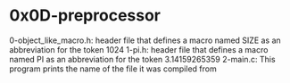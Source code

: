 # 0x0D-preprocessor
0-object_like_macro.h: header file that defines a macro named SIZE as an abbreviation for the token 1024
1-pi.h: header file that defines a macro named PI as an abbreviation for the token 3.14159265359
2-main.c: This program prints the name of the file it was compiled from
